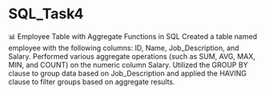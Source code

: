 # SQL_Task4
📊 Employee Table with Aggregate Functions in SQL
Created a table named employee with the following columns: ID, Name, Job_Description, and Salary.
Performed various aggregate operations (such as SUM, AVG, MAX, MIN, and COUNT) on the numeric column Salary.
Utilized the GROUP BY clause to group data based on Job_Description and applied the HAVING clause to filter groups based on aggregate results.
